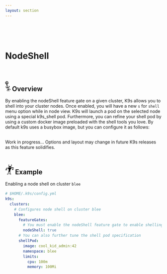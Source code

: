 ```yaml
---
layout: section
---
```


<i class="icon fas fa-plug fa-7x"></i>

<br/>
<br/>
<br/>

# NodeShell

<br/>

## <img src="/assets/sections/overview.png" width="auto" height="32"/> Overview

By enabling the nodeShell feature gate on a given cluster, K9s allows you to shell into your cluster nodes. Once enabled, you will have a new `s` for `shell` menu option while in node view. K9s will launch a pod on the selected node using a special k9s_shell pod. Furthermore, you can refine your shell pod by using a custom docker image preloaded with the shell tools you love. By default k9s uses a busybox image, but you can configure it as follows:

<br/>
<div class="note">
  <i class="fas fa-skull"></i> Work in progress... Options and layout may change in future K9s releases as this feature solidifies.
</div>

<br/>

## <img src="/assets/sections/examples.png" width="auto" height="32"/> Example

Enabling a node shell on cluster `blee`

```yaml
# $HOME/.k9s/config.yml
k9s:
  clusters:
    # Configures node shell on cluster blee
    blee:
      featureGates:
        # You must enable the nodeShell feature gate to enable shelling into nodes
        nodeShell: true
      # You can also further tune the shell pod specification
      shellPod:
        image: cool_kid_admin:42
        namespace: blee
        limits:
          cpu: 100m
          memory: 100Mi
```
